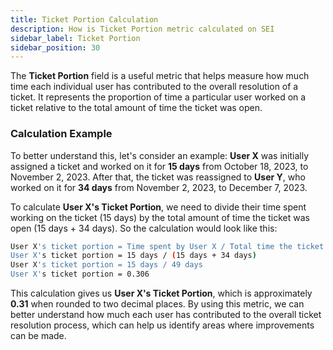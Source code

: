 ```yaml
---
title: Ticket Portion Calculation
description: How is Ticket Portion metric calculated on SEI
sidebar_label: Ticket Portion
sidebar_position: 30
---
```


The **Ticket Portion** field is a useful metric that helps measure how much time each individual user has contributed to the overall resolution of a ticket. It represents the proportion of time a particular user worked on a ticket relative to the total amount of time the ticket was open.

### **Calculation Example**

To better understand this, let's consider an example: **User X** was initially assigned a ticket and worked on it for **15 days** from October 18, 2023, to November 2, 2023. After that, the ticket was reassigned to **User Y**, who worked on it for **34 days** from November 2, 2023, to December 7, 2023.

To calculate **User X's Ticket Portion**, we need to divide their time spent working on the ticket (15 days) by the total amount of time the ticket was open (15 days + 34 days). So the calculation would look like this:

```bash
User X's ticket portion = Time spent by User X / Total time the ticket was open
User X's ticket portion = 15 days / (15 days + 34 days)
User X's ticket portion = 15 days / 49 days
User X's ticket portion = 0.306
```

This calculation gives us **User X's Ticket Portion**, which is approximately **0.31** when rounded to two decimal places. By using this metric, we can better understand how much each user has contributed to the overall ticket resolution process, which can help us identify areas where improvements can be made.